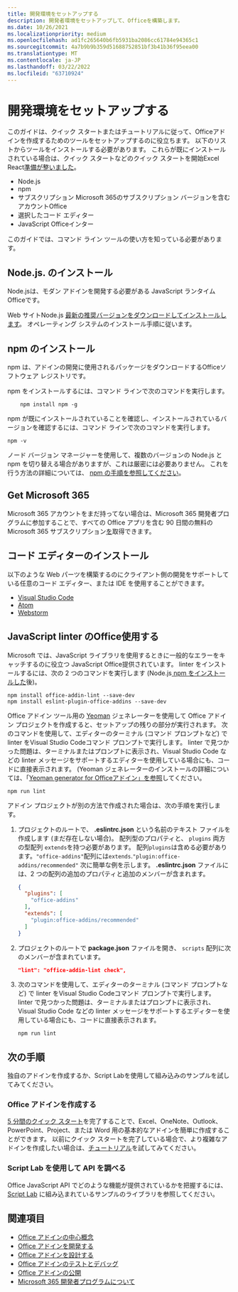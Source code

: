 ```yaml
---
title: 開発環境をセットアップする
description: 開発者環境をセットアップして、Officeを構築します。
ms.date: 10/26/2021
ms.localizationpriority: medium
ms.openlocfilehash: ad1fc265640b6fb5931ba2086cc61784e94365c1
ms.sourcegitcommit: 4a7b9b9b359d51688752851bf3b41b36f95eea00
ms.translationtype: MT
ms.contentlocale: ja-JP
ms.lasthandoff: 03/22/2022
ms.locfileid: "63710924"
---
```

# <a name="set-up-your-development-environment"></a>開発環境をセットアップする

このガイドは、クイック スタートまたはチュートリアルに従って、Officeアドインを作成するためのツールをセットアップするのに役立ちます。 以下のリストからツールをインストールする必要があります。 これらが既にインストールされている場合は、クイック スタートなどのクイック スタートを開始Excel React[準備が整いました](../quickstarts/excel-quickstart-react.md)。

- Node.js
- npm
- サブスクリプション Microsoft 365のサブスクリプション バージョンを含むアカウントOffice
- 選択したコード エディター
- JavaScript Officeインター

このガイドでは、コマンド ライン ツールの使い方を知っている必要があります。

## <a name="install-nodejs"></a>Node.js. のインストール

Node.jsは、モダン アドインを開発する必要がある JavaScript ランタイムOfficeです。

Web サイトNode.js [最新の推奨バージョンをダウンロードしてインストールします](https://nodejs.org)。 オペレーティング システムのインストール手順に従います。

## <a name="install-npm"></a>npm のインストール

npm は、アドインの開発に使用されるパッケージをダウンロードするOfficeソフトウェア レジストリです。

npm をインストールするには、コマンド ラインで次のコマンドを実行します。

```command&nbsp;line
    npm install npm -g
```

npm が既にインストールされていることを確認し、インストールされているバージョンを確認するには、コマンド ラインで次のコマンドを実行します。

```command&nbsp;line
npm -v
```

ノード バージョン マネージャーを使用して、複数のバージョンの Node.js と npm を切り替える場合がありますが、これは厳密には必要ありません。 これを行う方法の詳細については、 [npm の手順を参照してください](https://docs.npmjs.com/downloading-and-installing-node-js-and-npm)。

## <a name="get-microsoft-365"></a>Get Microsoft 365

Microsoft 365 アカウントをまだ持ってない場合は、Microsoft 365 開発者プログラムに参加することで、すべての Office アプリを含む 90 日間の無料のMicrosoft 365 サブスクリプション[を](https://developer.microsoft.com/office/dev-program)取得できます。

## <a name="install-a-code-editor"></a>コード エディターのインストール

以下のような Web パーツを構築するのにクライアント側の開発をサポートしている任意のコード エディター、または IDE を使用することができます。

- [Visual Studio Code](https://code.visualstudio.com/)
- [Atom](https://atom.io)
- [Webstorm](https://www.jetbrains.com/webstorm)

## <a name="install-and-use-the-office-javascript-linter"></a>JavaScript linter のOffice使用する

Microsoft では、JavaScript ライブラリを使用するときに一般的なエラーをキャッチするのに役立つ JavaScript Office提供されています。 linter をインストールするには、次の 2 つのコマンドを実行します (Node.js[ ](#install-nodejs) [npm をインストールした](#install-npm)後)。

```command&nbsp;line
npm install office-addin-lint --save-dev
npm install eslint-plugin-office-addins --save-dev
```

Office アドイン ツール用の [Yeoman](../develop/yeoman-generator-overview.md) ジェネレーターを使用して Office アドイン プロジェクトを作成すると、セットアップの残りの部分が実行されます。 次のコマンドを使用して、エディターのターミナル (コマンド プロンプトなど) で linter をVisual Studio Codeコマンド プロンプトで実行します。 linter で見つかった問題は、ターミナルまたはプロンプトに表示され、Visual Studio Code などの linter メッセージをサポートするエディターを使用している場合にも、コードに直接表示されます。 (Yeoman ジェネレーターのインストールの詳細については、「[Yeoman generator for Officeアドイン」を参照](../develop/yeoman-generator-overview.md)してください。

```command&nbsp;line
npm run lint
```

アドイン プロジェクトが別の方法で作成された場合は、次の手順を実行します。

1. プロジェクトのルートで、 **.eslintrc.json** という名前のテキスト ファイルを作成します (まだ存在しない場合)。 配列型のプロパティと、 `plugins` 両方の型配列 `extends`を持つ必要があります。 配列`plugins`は含める必要があります。`"office-addins"`配列には`extends`.`"plugin:office-addins/recommended"` 次に簡単な例を示します。 **.eslintrc.json** ファイルには、2 つの配列の追加のプロパティと追加のメンバーが含まれます。

   ```json
   {
     "plugins": [
       "office-addins"
     ],
     "extends": [
       "plugin:office-addins/recommended"
     ]
   }
   ```

1. プロジェクトのルートで **package.json** ファイルを開き、 `scripts` 配列に次のメンバーが含まれています。

   ```json
   "lint": "office-addin-lint check",
   ```

1. 次のコマンドを使用して、エディターのターミナル (コマンド プロンプトなど) で linter をVisual Studio Codeコマンド プロンプトで実行します。 linter で見つかった問題は、ターミナルまたはプロンプトに表示され、Visual Studio Code などの linter メッセージをサポートするエディターを使用している場合にも、コードに直接表示されます。

   ```command&nbsp;line
   npm run lint
   ```

## <a name="next-steps"></a>次の手順

独自のアドインを作成するか、Script Labを使用して組み込みのサンプルを試してみてください。

### <a name="create-an-office-add-in"></a>Office アドインを作成する

[5 分間のクイック スタート](../index.yml)を完了することで、Excel、OneNote、Outlook、PowerPoint、Project、または Word 用の基本的なアドインを簡単に作成することができます。 以前にクイック スタートを完了している場合で、より複雑なアドインを作成したい場合は、[チュートリアル](../index.yml)を試してみてください。

### <a name="explore-the-apis-with-script-lab"></a>Script Lab を使用して API を調べる

Office JavaScript API でどのような機能が提供されているかを把握するには、[Script Lab](explore-with-script-lab.md) に組み込まれているサンプルのライブラリを参照してください。

## <a name="see-also"></a>関連項目

- [Office アドインの中心概念](../overview/core-concepts-office-add-ins.md)
- [Office アドインを開発する](../develop/develop-overview.md)
- [Office アドインを設計する](../design/add-in-design.md)
- [Office アドインのテストとデバッグ](../testing/test-debug-office-add-ins.md)
- [Office アドインの公開](../publish/publish.md)
- [Microsoft 365 開発者プログラムについて](https://developer.microsoft.com/microsoft-365/dev-program)